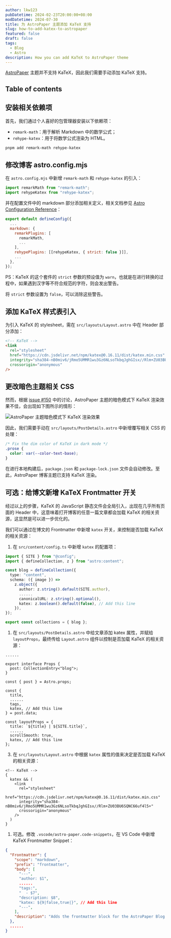 ```yaml
---
author: lkw123
pubDatetime: 2024-02-23T20:00:00+08:00
modDatetime: 2024-07-30
title: 为 AstroPaper 主题添加 KaTeX 支持
slug: how-to-add-katex-to-astropaper
featured: false
draft: false
tags:
  - Blog
  - Astro
description: How you can add KaTeX to AstroPaper theme
---
```


[AstroPaper](https://github.com/satnaing/astro-paper/) 主题并不支持 KaTeX，因此我们需要手动添加 KaTeX 支持。

## Table of contents

## 安装相关依赖项

首先，我们通过个人喜好的包管理器安装以下依赖项：

- `remark-math`：用于解析 Markdown 中的数学公式；
- `rehype-katex`：用于将数学公式渲染为 HTML。

```bash
pnpm add remark-math rehype-katex
```

## 修改博客 astro.config.mjs

在 `astro.config.mjs` 中新增 `remark-math` 和 `rehype-katex` 的引入：

```javascript
import remarkMath from "remark-math";
import rehypeKatex from "rehype-katex";
```

并在配置文件中的 markdown 部分添加相关定义，相关文档参见 [Astro Configuration Reference](https://docs.astro.build/en/reference/configuration-reference/)：

```javascript
export default defineConfig({
  ...
  markdown: {
    remarkPlugins: [
      remarkMath,
      ...
    ],
    rehypePlugins: [[rehypeKatex, { strict: false }]],
    ...
  },
});
```

PS：KaTeX 的这个套件的 `strict` 参数的预设值为 `warn`，也就是在进行转换的过程中，如果遇到汉字等不符合规范的字符，则会发出警告。

将 `strict` 参数设置为 `false`，可以消除这些警告。

## 添加 KaTeX 样式表引入

为引入 KaTeX 的 stylesheet，需在 `src/layouts/Layout.astro` 中在 Header 部分添加：

```html
<!-- KaTeX -->
<link
  rel="stylesheet"
  href="https://cdn.jsdelivr.net/npm/katex@0.16.11/dist/katex.min.css"
  integrity="sha384-nB0miv6/jRmo5UMMR1wu3Gz6NLsoTkbqJghGIsx//Rlm+ZU03BU6SQNC66uf4l5+"
  crossorigin="anonymous"
/>
```

## 更改暗色主题相关 CSS

然而，根据 [issue #150](https://github.com/satnaing/astro-paper/issues/150) 中的讨论，AstroPaper 主题的暗色模式下 KaTeX 渲染效果不佳，会出现如下图所示的情形：

![AstroPaper 主题暗色模式下 KaTeX 渲染效果](@assets/images/astropaper-katex-dark-mode.jpg)

因此，我们需要手动在 `src/layouts/PostDetails.astro` 中新增覆写相关 CSS 的处理：

```css
/* Fix the dim color of KaTeX in dark mode */
.prose {
  color: var(--color-text-base);
}
```

在进行本地构建后，`package.json` 和 `package-lock.json` 文件会自动修改。至此，AstroPaper 博客主题已支持 KaTeX 渲染。

## 可选：给博文新增 KaTeX Frontmatter 开关

经过以上的步骤，KaTeX 的 JavaScript 静态文件会全局引入，出现在几乎所有页面的 Header 中，这意味着打开博客的任意一篇文章都会加载 KaTeX 的相关资源，这显然是可以进一步优化的。

我们可以通过在博文的 Frontmatter 中新增 `katex` 开关，来控制是否加载 KaTeX 的相关资源：

1. 在 `src/content/config.ts` 中新增 `katex` 的配置项：

```typescript
import { SITE } from "@config";
import { defineCollection, z } from "astro:content";

const blog = defineCollection({
  type: "content",
  schema: ({ image }) =>
    z.object({
      author: z.string().default(SITE.author),
      ......
      canonicalURL: z.string().optional(),
      katex: z.boolean().default(false), // Add this line
    }),
});

export const collections = { blog };
```

1. 在 `src/layouts/PostDetails.astro` 中给文章添加 katex 属性，并赋给 `layoutProps`，最终传给 `Layout.astro` 组件以控制是否加载 KaTeX 的相关资源：

```astro
......

export interface Props {
  post: CollectionEntry<"blog">;
}

const { post } = Astro.props;

const {
  title,
  ......
  tags,
  katex, // Add this line
} = post.data;

const layoutProps = {
  title: `${title} | ${SITE.title}`,
  ......
  scrollSmooth: true,
  katex, // Add this line
};
```

3. 在 `src/layouts/Layout.astro` 中根据 `katex` 属性的值来决定是否加载 KaTeX 的相关资源：

```astro
<!-- KaTeX -->
{
  katex && (
    <link
      rel="stylesheet"
      href="https://cdn.jsdelivr.net/npm/katex@0.16.11/dist/katex.min.css"
      integrity="sha384-nB0miv6/jRmo5UMMR1wu3Gz6NLsoTkbqJghGIsx//Rlm+ZU03BU6SQNC66uf4l5+"
      crossorigin="anonymous"
    />
  )
}
```

1. 可选。修改 `.vscode/astro-paper.code-snippets`，在 VS Code 中新增 KaTeX Frontmatter Snippet：

```json
{
  "Frontmatter": {
    "scope": "markdown",
    "prefix": "frontmatter",
    "body": [
      "---",
      "author: $1",
      ......
      "tags:",
      "  - $7",
      "description: $8",
      "katex: ${9|false,true|}", // Add this line
      "---",
    ],
    "description": "Adds the frontmatter block for the AstroPaper Blog post"
  },
  ......
}
